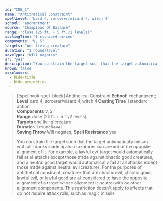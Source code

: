 ```yaml
---
id: "COB_1"
name: "Antithetical Constraint"
spellLevel: "bard 4, sorcerer/wizard 4, witch 4"
school: "enchantment"
source: "Champions Of Balance"
range: "close (25 ft. + 5 ft./2 levels)"
castingTime: "1 standard action"
components: "V, S"
targets: "one living creature"
duration: "1 round/level"
saveType: "Will negates"
sr: "yes"
description: "You constrain the target such that the target automatically misses with all attacks made against creatures that are not of the opposite alignment of it. For example, a lawful evil target would automatically fail at all attacks except those made against chaotic good creatures, and a neutral good target would automatically fail at all attacks except those made against neutral evil creatures. For the purposes of antithetical constraint, creatures that are chaotic evil, chaotic good, lawful evil, or lawful good are all considered to have the opposite alignment of a target whose alignment is neutral with no other alignment components. This restriction doesn't apply to effects that do not require attack rolls, such as magic missile."
known: false
cssclasses:
  - hide-title
  - hide-properties
---
```


> [!spellbook-spell-block] Antithetical Constraint
> **School:** enchantment; **Level** bard 4, sorcerer/wizard 4, witch 4
> **Casting Time** 1 standard action  
> **Components** V, S  
> **Range** close (25 ft. + 5 ft./2 levels)  
> **Targets** one living creature  
> **Duration** 1 round/level  
> **Saving Throw** Will negates; **Spell Resistance** yes
> 
> You constrain the target such that the target automatically misses with all attacks made against creatures that are not of the opposite alignment of it. For example, a lawful evil target would automatically fail at all attacks except those made against chaotic good creatures, and a neutral good target would automatically fail at all attacks except those made against neutral evil creatures. For the purposes of antithetical constraint, creatures that are chaotic evil, chaotic good, lawful evil, or lawful good are all considered to have the opposite alignment of a target whose alignment is neutral with no other alignment components. This restriction doesn't apply to effects that do not require attack rolls, such as magic missile.